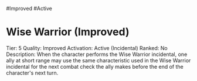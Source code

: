 #Improved 
#Active 

# Wise Warrior (Improved)
Tier: 5
Quality: Improved
Activation: Active (Incidental)
Ranked: No
Description: When the character performs the Wise Warrior incidental, one ally at short range may use the same characteristic used in the Wise Warrior incidental for the next combat check the ally makes before the end of the character's next turn.